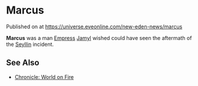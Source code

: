 # Marcus
Published on  at https://universe.eveonline.com/new-eden-news/marcus

**Marcus** was a man [Empress](3Akx6UWUOJM90aQeaPgDtJ)
[Jamyl](6jGpYH3ai8pLLJboHVuA3L) wished could have seen the aftermath of
the [Seyllin](1SX3stmn3UJS4nAXLNeUsG) incident.

See Also
--------
-   [Chronicle: World on Fire](Pia0KJL08KBbLeNY2IJyO)
